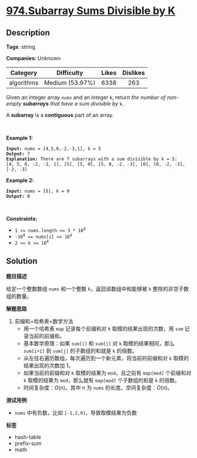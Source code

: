 # [974.Subarray Sums Divisible by K](https://leetcode.com/problems/subarray-sums-divisible-by-k/description/)

## Description

**Tags**: string

**Companies**: Unknown

|  Category  |   Difficulty    | Likes | Dislikes |
| :--------: | :-------------: | :---: | :------: |
| algorithms | Medium (53.97%) | 6338  |   263    |

<p>Given an integer array <code>nums</code> and an integer <code>k</code>, return <em>the number of non-empty <strong>subarrays</strong> that have a sum divisible by </em><code>k</code>.</p>
<p>A <strong>subarray</strong> is a <strong>contiguous</strong> part of an array.</p>
<p>&nbsp;</p>
<p><strong class="example">Example 1:</strong></p>
<pre><code><strong>Input:</strong> nums = [4,5,0,-2,-3,1], k = 5
<strong>Output:</strong> 7
<strong>Explanation:</strong> There are 7 subarrays with a sum divisible by k = 5:
[4, 5, 0, -2, -3, 1], [5], [5, 0], [5, 0, -2, -3], [0], [0, -2, -3], [-2, -3]</code></pre>
<p><strong class="example">Example 2:</strong></p>
<pre><code><strong>Input:</strong> nums = [5], k = 9
<strong>Output:</strong> 0</code></pre>
<p>&nbsp;</p>
<p><strong>Constraints:</strong></p>
<ul>
  <li><code>1 &lt;= nums.length &lt;= 3 * 10<sup>4</sup></code></li>
  <li><code>-10<sup>4</sup> &lt;= nums[i] &lt;= 10<sup>4</sup></code></li>
  <li><code>2 &lt;= k &lt;= 10<sup>4</sup></code></li>
</ul>

## Solution

**题目描述**

给定一个整数数组 `nums` 和一个整数 `k`，返回该数组中和能够被 `k` 整除的非空子数组的数量。

**解题思路**

1. 前缀和+哈希表+数学方法
   - 用一个哈希表 `map` 记录每个前缀和对 `k` 取模的结果出现的次数，用 `sum` 记录当前的前缀和。
   - 基本数学原理：如果 `sum[i]` 和 `sum[j]` 对 `k` 取模的结果相同，那么 `sum[i+1]` 到 `sum[j]` 的子数组的和就是 `k` 的倍数。
   - 从左往右遍历数组，每次遍历到一个新元素，将当前的前缀和对 `k` 取模的结果出现的次数加 1。
   - 如果当前的前缀和对 `k` 取模的结果为 `mod`，且之前有 `map[mod]` 个前缀和对 `k` 取模的结果为 `mod`，那么就有 `map[mod]` 个子数组的和是 `k` 的倍数。
   - 时间复杂度：$O(n)$，其中 $n$ 为 `nums` 的长度。空间复杂度：$O(n)$。

**测试用例**

- `nums` 中有负数，比如 `[-1,2,9]`，导致取模结果为负数

**标签**

- hash-table
- prefix-sum
- math
